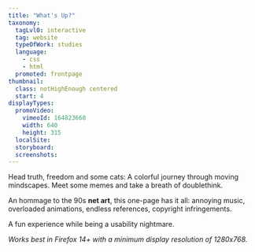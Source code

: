 ```yaml
---
title: "What's Up?"
taxonomy:
  tagLvl0: interactive
  tag: website
  typeOfWork: studies
  language:
    - css
    - html
  promoted: frontpage
thumbnail:
  class: notHighEnough centered
  start: 4
displayTypes:
  promoVideo:
    vimeoId: 164823660
    width: 640
    height: 315
  localSite:
  storyboard:
  screenshots:
---
```

Head truth, freedom and some cats: A colorful journey through moving mindscapes. Meet some memes and take a breath of doublethink.

An hommage to the 90s **net art**, this one-page has it all: annoying music, overloaded animations, endless references, copyright infringements. 

A fun experience while being a usability nightmare.

*Works best in Firefox 14+ with a minimum display resolution of 1280x768.*
